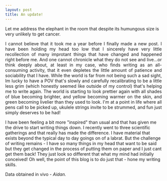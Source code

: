 ```yaml
---
layout: post
title: An update!
---
```


<p align="justify">
  
Let me address the elephant in the room that despite its humungous size is very unlikely to get cancer.
</p>
<p align="justify">
I cannot believe that it took me a year before I finally made a new post. I have been holding my head too low that I sincerely have very little recollection of many improtant things that have changed and happened right before me. And one cannot chronicle what they do not see and live...or think deeply about, at least in my case, who finds writing as an all-consuming activity, that it even depletes the little amount of patience and sociability that I have. While the world is far from not being such a sad sight, Im lucky to have a POV that's slowly and carefully recalibrating to be a little less grim (which honestly seemed like outside of my control) that's helping me to write again. The world is starting to look prettier again with all shades of blue becoming brighter, and yellow becoming warmer on the skin, and green becoming livelier than they used to look. I'm at a point in life where all pens call to be picked up, ukulele strings invite to be strummed, and fun just simply deserves to be had!
</p>
<p align="justify">

I have been feeling a bit more "inspired" than usual and that has given me the drive to start writing things down. I recently went to three scientific gatherings and that really has made the difference. I have material that exists beyond the typical day to day goings on of a labrat. But the challenge of writing remains - I have so many things in my head that want to be said but they get changed in the process of putting them on paper and I just cant get them back! They just look so different that what my mind had initially conceived! Oh well, the point of this blog is to do just that - hone my writing skills. 

<p> Data obtained in vivo - <em> Aidan. </em> </p>
